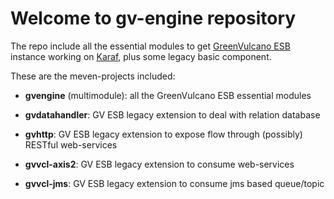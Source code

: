 # Welcome to gv-engine repository

The repo include all the essential modules to get [GreenVulcano ESB](http://www.greenvulcano.com) instance working on [Karaf](http://karaf.apache.org/), plus some legacy basic component.

These are the meven-projects included:

* **gvengine** (multimodule): all the GreenVulcano ESB essential modules

* **gvdatahandler**: GV ESB legacy extension to deal with relation database
* **gvhttp**: GV ESB legacy extension to expose flow through (possibly) RESTful web-services

* **gvvcl-axis2**: GV ESB legacy extension to consume web-services
* **gvvcl-jms**: GV ESB legacy extension to consume jms based queue/topic
